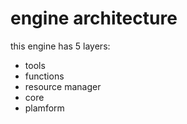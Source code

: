 # engine architecture
this engine has 5 layers:
* tools
* functions
* resource manager
* core
* plamform

